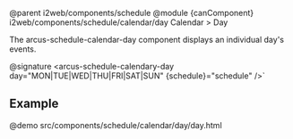 @parent i2web/components/schedule
@module {canComponent} i2web/components/schedule/calendar/day Calendar > Day

The arcus-schedule-calendar-day component displays an individual day's events.

@signature <arcus-schedule-calendary-day day="MON|TUE|WED|THU|FRI|SAT|SUN" {schedule}="schedule" />`

## Example
@demo src/components/schedule/calendar/day/day.html